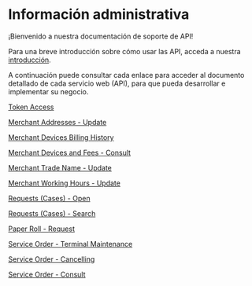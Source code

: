 
# Información administrativa

¡Bienvenido a nuestra documentación de soporte de API!

Para una breve introducción sobre cómo usar las API, acceda a nuestra [introducción][1].

A continuación puede consultar cada enlace para acceder al documento detallado de cada servicio web (API), para que pueda desarrollar e implementar su negocio.



[Token Access](../api/?type=post&path=/token/)

[Merchant Addresses - Update](../api/?type=post&path=/bwa/wsm/merchantinformation/address/updateAddress/)

[Merchant Devices Billing History](../api/?type=get&path=/bwa/cobranca-terminal/v1/consulta/{data}/)

[Merchant Devices and Fees - Consult](../api/?type=get&path=/bwa/mdr-fees/{institution}/{merchanID}/)

[Merchant Trade Name - Update](../api/?type=post&path=/bwa/wsm/merchantinformation/tradeName/updateTradeName/)

[Merchant Working Hours - Update](../api/?type=post&path=/bwa/wsm/merchantinformation/workingHours/updateWorkingHours/)

[Requests (Cases) - Open](../api/?type=get&path=/bwa/wsm/merchantinformation/workingHours/config/motivos)

[Requests (Cases) - Search](../api/?type=get&path=/bwa/abertura-caso/config/sub-motivos/{Id})

[Paper Roll - Request](../api/?type=get&path=/bwa/solicitabobina/{instituicao}/{merchant}/{logico})

[Service Order - Terminal Maintenance](../api/?type=post&path=/bwa/wsm/fundingtools/prepayFlag/updatePrepayFlag/)

[Service Order - Cancelling](../api/?type=post&path=/bwa/wsm/devicerequest/canceloperation/processCancelOperationRequest)

[Service Order - Consult](../api/?type=get&path=/bwa/consultaos/{instituicao}/{numeroMerchant}/)

[1]: /merchant-acquiring-latam/docs/español/banworks/APIs-Introduction.md
